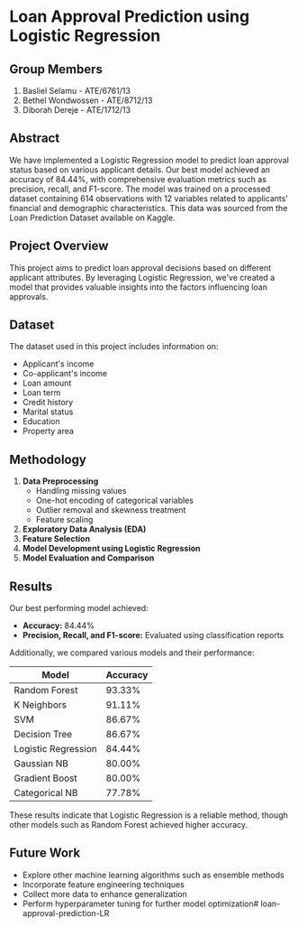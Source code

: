# Loan Approval Prediction using Logistic Regression

## Group Members
1. Basliel Selamu - ATE/6761/13
2. Bethel Wondwossen - ATE/8712/13
3. Diborah Dereje - ATE/1712/13

## Abstract
We have implemented a Logistic Regression model to predict loan approval status based on various applicant details. Our best model achieved an accuracy of 84.44%, with comprehensive evaluation metrics such as precision, recall, and F1-score. The model was trained on a processed dataset containing 614 observations with 12 variables related to applicants' financial and demographic characteristics. This data was sourced from the Loan Prediction Dataset available on Kaggle.

## Project Overview
This project aims to predict loan approval decisions based on different applicant attributes. By leveraging Logistic Regression, we've created a model that provides valuable insights into the factors influencing loan approvals.

## Dataset
The dataset used in this project includes information on:
- Applicant's income
- Co-applicant's income
- Loan amount
- Loan term
- Credit history
- Marital status
- Education
- Property area

## Methodology
1. **Data Preprocessing**
   - Handling missing values
   - One-hot encoding of categorical variables
   - Outlier removal and skewness treatment
   - Feature scaling
2. **Exploratory Data Analysis (EDA)**
3. **Feature Selection**
4. **Model Development using Logistic Regression**
5. **Model Evaluation and Comparison**

## Results
Our best performing model achieved:
- **Accuracy:** 84.44%
- **Precision, Recall, and F1-score:** Evaluated using classification reports

Additionally, we compared various models and their performance:

| Model               | Accuracy   |
|--------------------|------------|
| Random Forest      | 93.33%      |
| K Neighbors        | 91.11%      |
| SVM                | 86.67%      |
| Decision Tree      | 86.67%      |
| Logistic Regression| 84.44%      |
| Gaussian NB        | 80.00%      |
| Gradient Boost     | 80.00%      |
| Categorical NB     | 77.78%      |

These results indicate that Logistic Regression is a reliable method, though other models such as Random Forest achieved higher accuracy.

## Future Work
- Explore other machine learning algorithms such as ensemble methods
- Incorporate feature engineering techniques
- Collect more data to enhance generalization
- Perform hyperparameter tuning for further model optimization# loan-approval-prediction-LR
